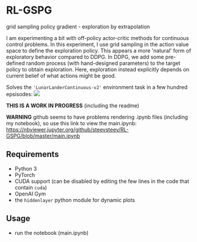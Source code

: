 # RL-GSPG
grid sampling policy gradient - exploration by extrapolation

I am experimenting a bit with off-policy actor-critic methods for continuous control problems.
In this experiment, I use grid sampling in the action value space to define the exploration policy.
This appears a more 'natural' form of exploratory behavior compared to DDPG.
In DDPG, we add some pre-defined random process (with hand-designed parameters) to the target policy to obtain exploration.
Here, exploration instead explicitly depends on current belief of what actions might be good.

Solves the `'LunarLanderContinuous-v2'` environment task in a few hundred epsisodes:
![](https://github.com/steevsteev/RL-GSPG/blob/master/assets/learning_curve.png)

**THIS IS A WORK IN PROGRESS** (including the readme)

**WARNING** github seems to have problems rendering .ipynb files (including my notebook), so use this link to view the main.ipynb: https://nbviewer.jupyter.org/github/steevsteev/RL-GSPG/blob/master/main.ipynb

## Requirements
* Python 3
* PyTorch
* CUDA support (can be disabled by editing the few lines in the code that contain `cuda`)
* OpenAI Gym
* the `hiddenlayer` python module for dynamic plots

## Usage
* run the notebook (main.ipynb)
